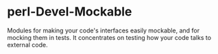 perl-Devel-Mockable
===================

Modules for making your code's interfaces easily mockable, and for
mocking them in tests.  It concentrates on testing how your code
talks to external code.
